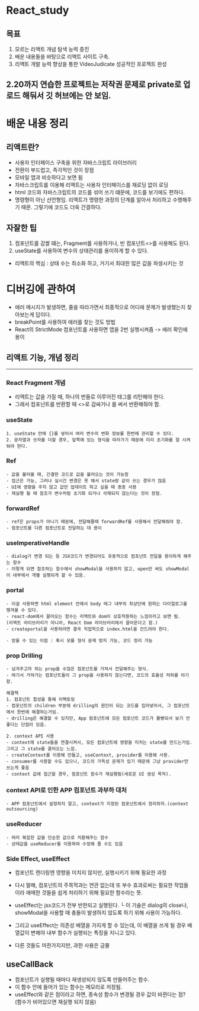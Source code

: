 # React_study

목표
---
1. 모르는 리액트 개념 탐색 능력 증진
2. 배운 내용들을 바탕으로 리액트 사이트 구축.
3. 리액트 개발 능력 향상을 통한 VideoJudicate 성공적인 프로젝트 완성

## 2.20까지 연습한 프로젝트는 저작권 문제로 private로 업로드 해둬서 깃 허브에는 안 보임.

# 배운 내용 정리

## 리액트란?
- 사용자 인터페이스 구축을 위한 자바스크립트 라이브러리
- 전환이 부드럽고, 즉각적인 것이 장점
- 모바일 앱과 비슷하다고 보면 됨
- 자바스크립트를 이용해 리액트는 사용자 인터페이스를 재로딩 없이 로딩
- html 코드와 자바스크립트의 코드를 섞어 쓰기 떄문에, 코드를 보기에도 편하다.
- 명령형이 아닌 선언형임. 리액트가 명령한 과정의 단계를 알아서 처리하고 수행해주기 때문. 그렇기에 코드도 더욱 간결하다.

## 자잘한 팁
1. 컴포넌트를 감쌀 떄는, Fragment를 사용하거나, 빈 컴포넌트<>를 사용해도 된다.
2. useState를 사용하여 변수의 상태관리를 용이하게 할 수 있다.

- 리액트의 핵심 : 상태 수는 최소화 하고, 거기서 최대한 많은 값을 파생시키는 것

# 디버깅에 관하여
- 에러 메시지가 발생하면, 줄을 따라가면서 최종적으로 어디에 문제가 발생했는지 찾아보는게 답이다. 
- breakPoint를 사용하여 에러를 찾는 것도 방법
- React의 StrictMode 컴포넌트를 사용하면 앱을 2번 실행시켜줌 -> 에러 확인에 용이


## 리액트 기능, 개념 정리
---
### React Fragment 개념
- 리액트는 값을 가질 때, 하나의 번들로 이루어진 태그를 리턴해야 한다.
- 그래서 컴포넌트를 반환할 때 <>로 감싸거나 <Fragment>를 써서 반환해줘야 함.

### useState
```
1. useState 안에 {}를 넣어서 여러 변수의 변화 정보를 한번에 관리할 수 있다.
2. 문자열과 숫자를 더할 경우, 앞쪽에 있는 형식을 따라가기 때문에 미리 초기화를 잘 시켜둬야 한다.
```
### Ref
```
- 값을 불러올 때, 간결한 코드로 값을 불러오는 것이 가능함
- 접근은 가능, 그러나 실시간 변경은 못 해서 state랑 같이 쓰는 경우가 많음
- UI에 영향을 주지 않고 값만 업데이트 하고 싶을 때 종종 사용
- 재실행 될 때 참조가 변수처럼 초기화 되거나 삭제되지 않는다는 것이 장점.
```
### forwardRef
```
- ref은 props가 아니기 때문에, 전달해줄때 forwardRef를 사용해서 전달해줘야 함.
- 컴포넌트를 다른 컴포넌트로 전달하는 데 용이
```
### useImperativeHandle
```
- dialog가 변경 되는 등 JSX코드가 변경되어도 유동적으로 컴포넌트 전달을 용이하게 해주는 함수
- 이렇게 되면 참조하는 함수에서 showModal을 사용하지 않고, open만 써도 showModal이 내부에서 개별 실행되게 할 수 있음.
```
### portal
```
- 이걸 사용하면 html element 안에서 body 태그 내부의 최상단에 원하는 다이얼로그를 땡겨올 수 있다.
- react-dom에서 끌어오는 함수는 리액트와 dom이 상호작용하는 느낌이라고 보면 됨.
(리액트 라이브러리가 아니라, React Dom 라이브러리에서 끌어온다고 함.)
- createportal을 사용하려면 결국 직접적으로 index.html을 건드려야 한다.

- 얻을 수 있는 이점 : 혹시 모를 형식 문제 방지 가능, 코드 정리 가능
```

### prop Drilling
```
- 넘겨주고자 하는 prop을 수많은 컴포넌트를 거쳐서 전달해주는 형식.
- 여기서 거쳐가는 컴포넌트들이 그 prop을 사용하지 않는다면, 코드의 효율성 저하를 야기함.

해결책
1. 컴포넌트 합성을 통해 리팩토링
- 컴포넌트의 children 부분에 drilling의 원인이 되는 코드를 집어넣어서, 그 컴포넌트에서 한번에 해결하는거임.
- drilling은 해결할 수 있지만, App 컴포넌트에 모든 컴포넌트 코드가 몰빵되서 보기 안 좋다는 단점이 있음.

2. context API 사용
- context에 state들을 연결시켜서, 모든 컴포넌트에 영향을 미치는 state를 만드는거임. 그리고 그 state를 끌어오는 느낌.
- createContext를 이용해 만들고, useContext, provider를 이용해 사용.
- consumer를 사용할 수도 있으나, 코드의 가독성 문제가 있기 때문에 그냥 provider만 쓰는게 좋음
- context 값에 접근할 경우, 컴포넌트 함수가 재실행됨(새로운 UI 생성 목적).
```

### context API로 인한 APP 컴포넌트 과부하 대처
```
- APP 컴포넌트에서 설정하지 말고, context가 지정된 컴포넌트에서 정리하자.(context outsourcing)
```
### useReducer
```
- 여러 복잡한 값을 단순한 값으로 치환해주는 함수
- 상태값을 useReducer를 이용하여 수정해 줄 수도 있음
```
### Side Effect, useEffect
- 컴포넌트 렌더링엔 영향을 미치지 않지만, 실행시키기 위해 필요한 과정
- 다시 말해, 컴포넌트의 주목적과는 연관 없는데 또 부수 효과로써는 필요한 작업들이라 애매한 것들을 쉽게 처리하기 위해 필요한 함수라는 뜻.

- useEffect는 jsx코드가 전부 반한되고 실행된다.
└ 이 기술은 dialog의 close나, showModal을 사용할 때 충돌이 발생하지 않도록 하기 위해 사용이 가능하다.

- 그리고 useEffect는 의존성 배열을 가지게 할 수 있는데, 이 배열을 쓰게 될 경우 배열값이 변해야 내부 함수가 실행되는 특징을 지니고 있다.
- 다른 것들도 마찬가지지만, 과한 사용은 금물

## useCallBack
- 컴포넌트가 실행될 때마다 재생성되지 않도록 만들어주는 함수.
- 이 함수 안에 들어가 있는 함수는 메모리로 저장됨.
- useEffect와 같은 점이라고 하면, 종속성 함수가 변경될 경우 값이 바뀐다는 점? (함수가 비어있으면 재실행 되지 않음)